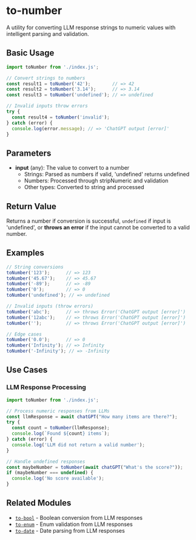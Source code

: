 # to-number

A utility for converting LLM response strings to numeric values with intelligent parsing and validation.

## Basic Usage

```javascript
import toNumber from './index.js';

// Convert strings to numbers
const result1 = toNumber('42');        // => 42
const result2 = toNumber('3.14');      // => 3.14
const result3 = toNumber('undefined'); // => undefined

// Invalid inputs throw errors
try {
  const result4 = toNumber('invalid');
} catch (error) {
  console.log(error.message); // => 'ChatGPT output [error]'
}
```

## Parameters

- **input** (any): The value to convert to a number
  - Strings: Parsed as numbers if valid, 'undefined' returns undefined
  - Numbers: Processed through stripNumeric and validation
  - Other types: Converted to string and processed

## Return Value

Returns a number if conversion is successful, `undefined` if input is 'undefined', or **throws an error** if the input cannot be converted to a valid number.

## Examples

```javascript
// String conversions
toNumber('123');      // => 123
toNumber('45.67');    // => 45.67
toNumber('-89');      // => -89
toNumber('0');        // => 0
toNumber('undefined'); // => undefined

// Invalid inputs (throw errors)
toNumber('abc');      // => throws Error('ChatGPT output [error]')
toNumber('12abc');    // => throws Error('ChatGPT output [error]')
toNumber('');         // => throws Error('ChatGPT output [error]')

// Edge cases
toNumber('0.0');      // => 0
toNumber('Infinity'); // => Infinity
toNumber('-Infinity'); // => -Infinity
```

## Use Cases

### LLM Response Processing
```javascript
import toNumber from './index.js';

// Process numeric responses from LLMs
const llmResponse = await chatGPT("How many items are there?");
try {
  const count = toNumber(llmResponse);
  console.log(`Found ${count} items`);
} catch (error) {
  console.log('LLM did not return a valid number');
}

// Handle undefined responses
const maybeNumber = toNumber(await chatGPT("What's the score?"));
if (maybeNumber === undefined) {
  console.log('No score available');
}
```

## Related Modules

- [`to-bool`](../to-bool/) - Boolean conversion from LLM responses
- [`to-enum`](../to-enum/) - Enum validation from LLM responses
- [`to-date`](../to-date/) - Date parsing from LLM responses 